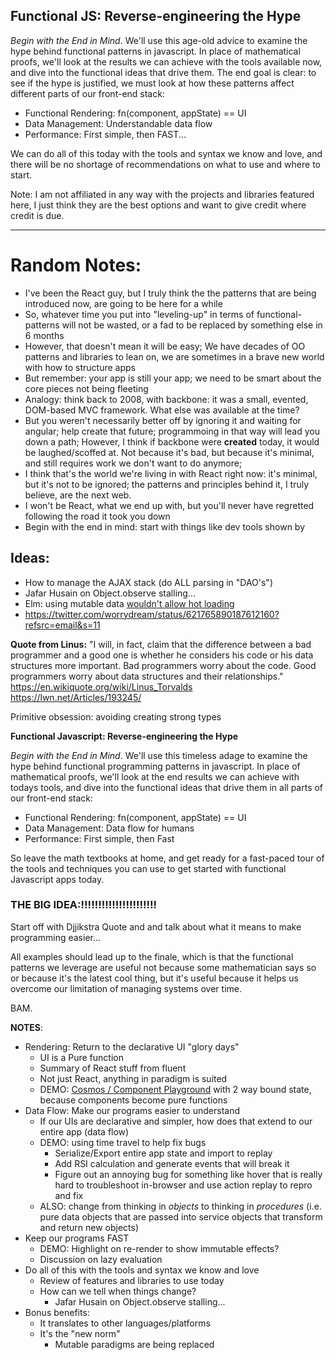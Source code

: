 ## Functional JS: Reverse-engineering the Hype

_Begin with the End in Mind_. We'll use this age-old advice to examine the hype behind functional patterns in javascript. In place of mathematical proofs, we'll look at the results we can achieve with the tools available now, and dive into the functional ideas that drive them. The end goal is clear: to see if the hype is justified, we must look at how these patterns affect different parts of our front-end stack:

* Functional Rendering: fn(component, appState) == UI
* Data Management: Understandable data flow
* Performance: First simple, then FAST...

We can do all of this today with the tools and syntax we know and love, and there will be no shortage of recommendations on what to use and where to start.

Note: I am not affiliated in any way with the projects and libraries featured here, I just think they are the best options and want to give credit where credit is due.


---


# Random Notes:

* I've been the React guy, but I truly think the the patterns that are being introduced now, are going to be here for a while
* So, whatever time you put into "leveling-up" in terms of functional-patterns  will not be wasted, or a fad to be replaced by something else in 6 months
* However, that doesn't mean it will be easy; We have decades of OO patterns and libraries to lean on, we are sometimes in a brave new world with how to structure apps
* But remember: your app is still your app; we need to be smart about the core pieces not being fleeting
* Analogy: think back to 2008, with backbone: it was a small, evented, DOM-based MVC framework. What else was available at the time?
* But you weren't necessarily better off by ignoring it and waiting for angular; help create that future; programmoing in that way will lead you down a path; However, I think if backbone were **created** today, it would be laughed/scoffed at. Not because it's bad, but because it's minimal, and still requires work we don't want to do anymore;
* I think that's the world we're living in with React right now: it's minimal,  but it's not to be ignored; the patterns and principles behind it, I truly believe, are the next web.
* I won't be React, what we end up with, but you'll never have regretted following the road it took you down
* Begin with the end in mind: start with things like dev tools shown by

## Ideas:
* How to manage the AJAX stack (do ALL parsing in "DAO's")
* Jafar Husain on Object.observe stalling...
* Elm: using mutable data [wouldn't allow hot loading](http://mostlyerlang.com/2014/03/24/032-elm-with-evan-czaplicki/)
* https://twitter.com/worrydream/status/621765890187612160?refsrc=email&s=11


**Quote from Linus:**
"I will, in fact, claim that the difference between a bad programmer and a good one is whether he considers his code or his data structures more important. Bad programmers worry about the code. Good programmers worry about data structures and their relationships."
https://en.wikiquote.org/wiki/Linus_Torvalds
https://lwn.net/Articles/193245/

Primitive obsession: avoiding creating strong types



**Functional Javascript: Reverse-engineering the Hype**

_Begin with the End in Mind_. We'll use this timeless adage to examine the hype behind functional programming patterns in javascript. In place of mathematical proofs, we'll look at the end results we can achieve with todays tools, and dive into the functional ideas that drive them in all parts of our front-end stack:

* Functional Rendering: fn(component, appState) == UI
* Data Management: Data flow for humans
* Performance: First simple, then Fast

So leave the math textbooks at home, and get ready for a fast-paced tour of the tools and techniques you can use to get started with functional Javascript apps today.


### THE BIG IDEA:!!!!!!!!!!!!!!!!!!!!!!

Start off with Djjikstra Quote and and talk about what it means to make programming easier...

All examples should lead up to the finale, which is that the functional patterns we leverage are useful not because some mathematician says so or because it's the latest cool thing, but it's useful because it helps us overcome our limitation of managing systems over time.

BAM.


**NOTES**:
* Rendering: Return to the declarative UI "glory days"
    * UI is a Pure function
    * Summary of React stuff from fluent
    * Not just React, anything in paradigm is suited
    * DEMO: [Cosmos / Component Playground](https://twitter.com/reacteurope/status/620927691592761344?refsrc=email&s=11) with 2 way bound state, because components become pure functions
* Data Flow: Make our programs easier to understand
    * If our UIs are declarative and simpler, how does that extend to our entire app (data flow)
    * DEMO: using time travel to help fix bugs
        * Serialize/Export entire app state and import to replay
        * Add RSI calculation and generate events that will break it
        * Figure out an annoying bug for something like hover that is really hard to troubleshoot in-browser and use action replay to repro and fix
    * ALSO: change from thinking in _objects_ to thinking in _procedures_ (i.e. pure data objects that are passed into service objects that transform and return new objects)
* Keep our programs FAST
    * DEMO: Highlight on re-render to show immutable effects?
    * Discussion on lazy evaluation
* Do all of this with the tools and syntax we know and love
    * Review of features and libraries to use today
    * How can we tell when things change?
        * Jafar Husain on Object.observe stalling...
* Bonus benefits:
    * It translates to other languages/platforms
    * It's the "new norm"
        * Mutable paradigms are being replaced

